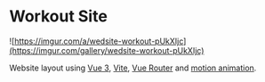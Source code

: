 # Workout Site

![https://imgur.com/a/wedsite-workout-pUkXIjc](https://imgur.com/gallery/wedsite-workout-pUkXIjc)

Website layout using [Vue 3](https://vuejs.org/), [Vite](https://vitejs.dev/), [Vue Router](https://router.vuejs.org/) and [motion animation](https://motion.vueuse.org/).
